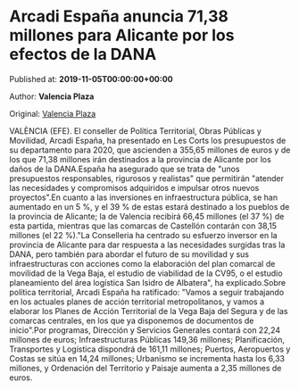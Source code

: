 
# Arcadi España anuncia 71,38 millones para Alicante por los efectos de la DANA

Published at: **2019-11-05T00:00:00+00:00**

Author: **Valencia Plaza**

Original: [Valencia Plaza](https://valenciaplaza.com/comparecencia-de-arcadi-espana)

VALÈNCIA (EFE). El conseller de Política Territorial, Obras Públicas y Movilidad, Arcadi España, ha presentado en Les Corts los presupuestos de su departamento para 2020, que ascienden a 355,65 millones de euros y de los que 71,38 millones irán destinados a la provincia de Alicante por los daños de la DANA.España ha asegurado que se trata de "unos presupuestos responsables, rigurosos y realistas" que permitirán "atender las necesidades y compromisos adquiridos e impulsar otros nuevos proyectos".En cuanto a las inversiones en infraestructura pública, se han aumentado en un 5 %, y el 39 % de estas estará destinado a los pueblos de la provincia de Alicante; la de Valencia recibirá 66,45 millones (el 37 %) de esta partida, mientras que las comarcas de Castellón contarán con 38,15 millones (el 22 %)."La Conselleria ha centrado su esfuerzo inversor en la provincia de Alicante para dar respuesta a las necesidades surgidas tras la DANA, pero también para abordar el futuro de su movilidad y sus infraestructuras con acciones como la elaboración del plan comarcal de movilidad de la Vega Baja, el estudio de viabilidad de la CV95, o el estudio planeamiento del área logística San Isidro de Albatera", ha explicado.Sobre política territorial, Arcadi España ha ratificado: "Vamos a seguir trabajando en los actuales planes de acción territorial metropolitanos, y vamos a elaborar los Planes de Acción Territorial de la Vega Baja del Segura y de las comarcas centrales, en los que ya disponemos de documentos de inicio".Por programas, Dirección y Servicios Generales contará con 22,24 millones de euros; Infraestructuras Públicas 149,36 millones; Planificación, Transportes y Logística dispondrá de 161,11 millones; Puertos, Aeropuertos y Costas se sitúa en 14,24 millones; Urbanismo se incrementa hasta los 6,33 millones, y Ordenación del Territorio y Paisaje aumenta a 2,35 millones de euros. 
